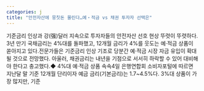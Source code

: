```yaml
---
categories: j
title: "안전자산에 뭉칫돈 몰린다…예‧적금 vs 채권 투자자 선택은"
---
```

기준금리 인상과 강(强)달러 지속으로 투자자들의 안전자산 선호 현상 뚜렷이 뚜렷하다. 3년 만기 국채금리는 4%대를 돌파했고, 12개월 금리가 4%를 웃도는 예‧적금 상품이 쏟아지고 있다.전문가들은 기준금리 인상 기조로 당분간 예‧적금 시장 자금 유입이 확대될 것으로 전망했다. 아울러, 채권금리는 내년을 기점으로 서서히 하락할 수 있어 대비해야 한다고 충고했다.◆ 4%대 예‧적금 상품 속속4일 은행연합회 소비자포털에 따르면 지난달 말 기준 12개월 단리이자 예금 금리(기본금리)는 1.7~4.5%다. 3%대 상품이 가장 많지만, 기준